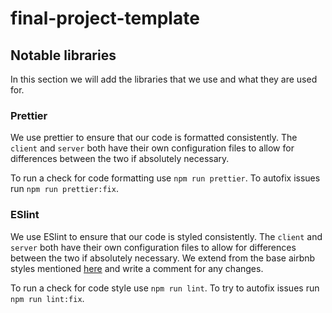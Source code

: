 # final-project-template

## Notable libraries

In this section we will add the libraries that we use and what they are used for.

### Prettier

We use prettier to ensure that our code is formatted consistently. The `client` and `server` both have their own configuration files to allow for differences between the two if absolutely necessary.

To run a check for code formatting use `npm run prettier`. To autofix issues run `npm run prettier:fix`.

### ESlint

We use ESlint to ensure that our code is styled consistently. The `client` and `server` both have their own configuration files to allow for differences between the two if absolutely necessary. We extend from the base airbnb styles mentioned [here](https://github.com/airbnb/javascript) and write a comment for any changes.

To run a check for code style use `npm run lint`. To try to autofix issues run `npm run lint:fix`.
